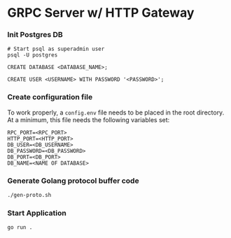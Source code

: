 # GRPC Server w/ HTTP Gateway

### Init Postgres DB
```text
# Start psql as superadmin user
psql -U postgres

CREATE DATABASE <DATABASE_NAME>;

CREATE USER <USERNAME> WITH PASSWORD '<PASSWORD>';
```

### Create configuration file
To work properly, a `config.env` file needs to be placed in the root directory. At a minimum, this file needs the following variables set:
```.env
RPC_PORT=<RPC_PORT>
HTTP_PORT=<HTTP_PORT>
DB_USER=<DB_USERNAME>
DB_PASSWORD=<DB_PASSWORD>
DB_PORT=<DB_PORT>
DB_NAME=<NAME OF DATABASE>
```

### Generate Golang protocol buffer code
```bash
./gen-proto.sh
```

### Start Application
```bash
go run .
```